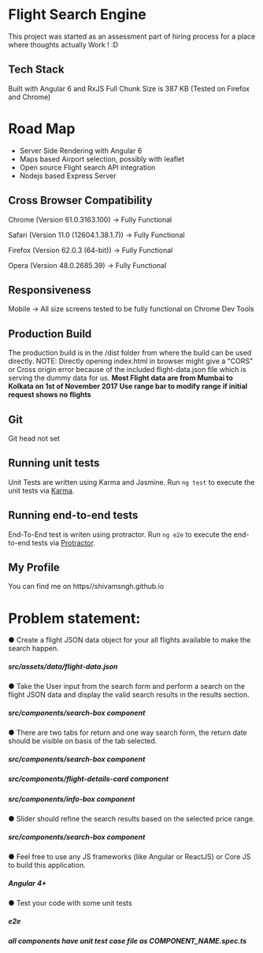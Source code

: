 # Flight Search Engine

This project was started as an assessment part of hiring process for a place where thoughts actually Work ! :D

## Tech Stack

Built with Angular 6 and RxJS 
Full Chunk Size is 387 KB (Tested on Firefox and Chrome)

# Road Map

* Server Side Rendering with Angular 6
* Maps based Airport selection, possibly with leaflet
* Open source Flight search API integration
* Nodejs based Express Server

## Cross Browser Compatibility

Chrome (Version 61.0.3163.100) -> Fully Functional 

Safari (Version 11.0 (12604.1.38.1.7)) -> Fully Functional 

Firefox (Version 62.0.3 (64-bit)) -> Fully Functional 

Opera (Version	48.0.2685.39) -> Fully Functional 

## Responsiveness

Mobile -> All size screens tested to be fully functional on Chrome Dev Tools


## Production Build

The production build is in the /dist folder from where the build can be used directly.
NOTE: Directly opening index.html in browser might give a "CORS" or Cross origin error because of the included flight-data.json file which is serving the dummy data for us.
**Most Flight data are from Mumbai to Kolkata on 1st of November 2017**
**Use range bar to modify range if initial request shows no flights**


## Git
Git head not set

## Running unit tests

Unit Tests are written using Karma and Jasmine. Run `ng test` to execute the unit tests via [Karma](https://karma-runner.github.io).

## Running end-to-end tests

End-To-End test is writen using protractor. Run `ng e2e` to execute the end-to-end tests via [Protractor](http://www.protractortest.org/).

## My Profile
You can find me on https//shivamsngh.github.io

# Problem statement​:
● Create a flight JSON data object for your all flights available to make the search happen.
##### src/assets/data/flight-data.json
● Take the User input from the search form and perform a search on the flight JSON data
and display the valid search results in the results section.
##### src/components/search-box component
● There are two tabs for return and one way search form, the return date should be visible
on basis of the tab selected.
##### src/components/search-box component
##### src/components/flight-details-card component
##### src/components/info-box component
● Slider should refine the search results based on the selected price range.
##### src/components/search-box component
● Feel free to use any JS frameworks (like Angular or ReactJS) or Core JS to build this
application.
##### Angular 4+
● Test your code with some unit tests
##### e2e
##### all components have unit test case file as COMPONENT_NAME.spec.ts



